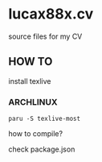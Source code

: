 # lucax88x.cv

source files for my CV

## HOW TO

install texlive

### ARCHLINUX

```shell
paru -S texlive-most
```

how to compile?

check package.json
